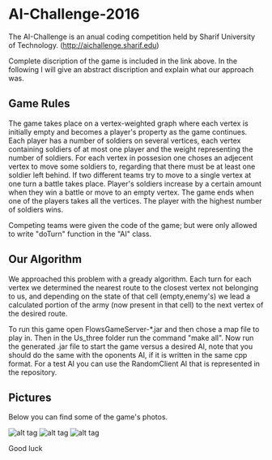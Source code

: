 # AI-Challenge-2016

  The AI-Challenge is an anual coding competition held by Sharif University of Technology. (http://aichallenge.sharif.edu)

  Complete discription of the game is included in the link above. In the following I will give an abstract discription and explain what our approach was.

## Game Rules
  The game takes place on a vertex-weighted graph where each vertex is initially empty and becomes a player's property as the game continues. Each player has a number of soldiers on several vertices, each vertex containing soldiers of at most one player and the weight representing the number of soldiers. For each vertex in possesion one choses an adjecent vertex to move some soldiers to, regarding that there must be at least one soldier left behind. If two different teams try to move to a single vertex at one turn a battle takes place. Player's soldiers increase by a certain amount when they win a battle or move to an empty vertex.
  The game ends when one of the players takes all the vertices. The player with the highest number of soldiers wins.
  
  Competing teams were given the code of the game; but were only allowed to write "doTurn" function in the "AI" class.
  
## Our Algorithm
  We approached this problem with a gready algorithm. Each turn for each vertex we determined the nearest route to the closest vertex not belonging to us, and depending on the state of that cell (empty,enemy's) we lead a calculated portion of the army (now present in that cell) to the next vertex of the desired route.
  
  To run this game open FlowsGameServer-*.jar and then chose a map file to play in. Then in the Us_three folder run the command "make all". Now run the generated .jar file to start the game versus a desired AI, note that you should do the same with the oponents AI, if it is written in the same cpp format. For a test AI you can use the RandomClient AI that is represented in the repository.
  
## Pictures
  Below you can find some of the game's photos.
  
![alt tag](https://cloud.githubusercontent.com/assets/19167068/22404262/63b78b20-e642-11e6-9b82-120f4b5b7438.png)
![alt tag](https://cloud.githubusercontent.com/assets/19167068/22404264/6d41949c-e642-11e6-99e9-00a1fc55b7da.png)
![alt tag](https://cloud.githubusercontent.com/assets/19167068/22404266/786af0b6-e642-11e6-8be5-1b63bfa37dcb.png)
  
  Good luck
